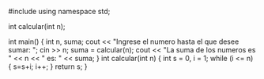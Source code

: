 #include <iostream>
using namespace std;

int calcular(int n);

int main()
{
	int n, suma;
	cout << "Ingrese el numero hasta el que desee sumar: ";
	cin >> n;
	suma = calcular(n);
	cout << "La suma de los numeros es  " << n << " es: " << suma;
}
int calcular(int n) {
	int s = 0, i = 1;
	while (i <= n) {
		s=s+i;
		i++;
	}
	return s;
}

